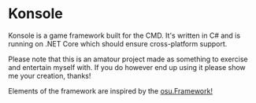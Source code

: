 # Konsole
Konsole is a game framework built for the CMD.
It's written in C# and is running on .NET Core which should ensure cross-platform support.

Please note that this is an amatour project made as something to exercise and entertain myself with.
If you do however end up using it please show me your creation, thanks!

Elements of the framework are inspired by the [osu.Framework!](https://github.com/ppy/osu-framework)
